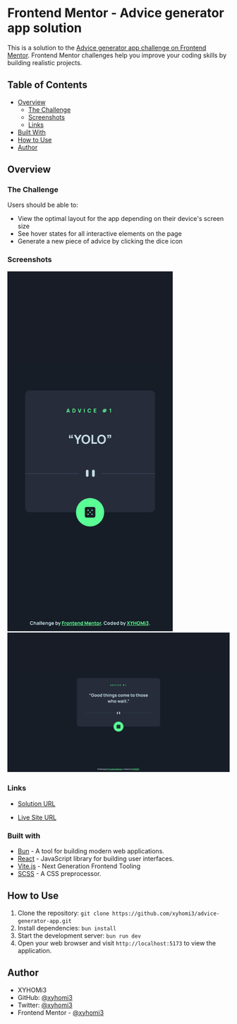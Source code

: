 # Frontend Mentor - Advice generator app solution

This is a solution to the [Advice generator app challenge on Frontend Mentor](https://www.frontendmentor.io/challenges/advice-generator-app-QdUG-13db). Frontend Mentor challenges help you improve your coding skills by building realistic projects.

## Table of Contents

- [Overview](#overview)
  - [The Challenge](#the-challenge)
  - [Screenshots](#screenshots)
  - [Links](#links)
- [Built With](#built-with)
- [How to Use](#how-to-use)
- [Author](#author)

## Overview

### The Challenge

Users should be able to:

- View the optimal layout for the app depending on their device's screen size
- See hover states for all interactive elements on the page
- Generate a new piece of advice by clicking the dice icon

### Screenshots
<div>
  <img src="src/assets/images/iPhone X-1698396642125.jpeg" loadind="lazy" alt="screenshot" style="width:375px"/>
  <img src="src/assets/images/MacBook Pro-1698396773792.jpeg" loadind="lazy" alt="screenshot"/>
</div>

### Links

- [Solution URL](https://www.frontendmentor.io/solutions/results-summary-component-solution-wbunvitereacttypescriptcss-KotlQyYj6n)

- [Live Site URL](https://xyhomi3.github.io/advice-generator-app/)

### Built with

- [Bun](https://bun.sh) - A tool for building modern web applications.
- [React](https://reactjs.org/) - JavaScript library for building user interfaces.
- [Vite.js](https://vitejs.dev/) - Next Generation Frontend Tooling
- [SCSS](https://sass-lang.com/) - A CSS preprocessor.

## How to Use

1. Clone the repository: `git clone https://github.com/xyhomi3/advice-generator-app.git`
2. Install dependencies: `bun install`
3. Start the development server: `bun run dev`
4. Open your web browser and visit `http://localhost:5173` to view the application.

## Author

- XYHOMi3
- GitHub: [@xyhomi3](https://www.github.com/xyhomi3)
- Twitter: [@xyhomi3](https://www.twitter.com/xyhomi3)
- Frontend Mentor - [@xyhomi3](https://www.frontendmentor.io/profile/xyhomi3)
